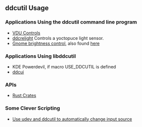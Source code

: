 ## ddcutil Usage

### Applications Using the **ddcutil** command line program

- [VDU Controls](https://github.com/digitaltrails/vdu_controls)
- [ddcrelight](https://pypi.org/project/ddcrelight/) Controls a yoctopuce light sensor.
- [Gnome brightness control](https://extensions.gnome.org/extension/2645/brightness-control-using-ddcutil/), also found [here](https://github.com/daitj/gnome-display-brightness-ddcutil)

### Applications Using libddcutil

- KDE Powerdevil, if macro USE_DDCUTIL is defined
- [ddcui](https://www.github.com/rockowitz/ddcui)

### APIs 
- [Rust Crates](https://crates.io/keywords/ddcutil)

### Some Clever Scripting
- [Use udev and ddcutil to automatically change input source](https://www.reddit.com/r/linux/comments/102bwkc/automatically_switching_screen_input_when/)



